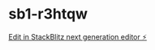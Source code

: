 # sb1-r3htqw

[Edit in StackBlitz next generation editor ⚡️](https://stackblitz.com/~/github.com/liamburgess472/sb1-r3htqw)